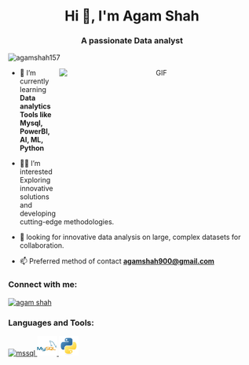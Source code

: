 <h1 align="center">Hi 👋, I'm Agam Shah</h1>
<h3 align="center">A passionate Data analyst</h3>

<p align="left"> <img src="https://komarev.com/ghpvc/?username=agamshah157&label=Profile%20views&color=0e75b6&style=flat" alt="agamshah157" /> </p>

<a target="_blank" align="center">
  <img align="right" top="500" height="300" width="400" alt="GIF" src="https://media.giphy.com/media/SWoSkN6DxTszqIKEqv/giphy.gif">
</a>

- 🌱 I’m currently learning **Data analytics Tools like Mysql, PowerBI, AI, ML, Python**

- 💁‍♂️ I’m interested Exploring innovative solutions and developing cutting-edge methodologies.

- 👀 looking for innovative data analysis on large, complex datasets for collaboration.

- 📫 Preferred method of contact **agamshah900@gmail.com**

<h3 align="left">Connect with me:</h3>
<p align="left">
<a href="https://linkedin.com/in/agam-shah-281182233" target="blank"><img align="center" src="https://raw.githubusercontent.com/rahuldkjain/github-profile-readme-generator/master/src/images/icons/Social/linked-in-alt.svg" alt="agam shah" height="30" width="40" /></a>
</p>

<h3 align="left">Languages and Tools:</h3>
<p 
  align="left"> <a href="https://www.microsoft.com/en-us/sql-server" target="_blank" rel="noreferrer"> <img src="https://www.svgrepo.com/show/303229/microsoft-sql-server-logo.svg" alt="mssql" width="40" height="40"/> </a> <a href="https://www.mysql.com/" target="_blank" rel="noreferrer"> <img src="https://raw.githubusercontent.com/devicons/devicon/master/icons/mysql/mysql-original-wordmark.svg" alt="mysql" width="40" height="40"/> </a>  <a href="https://www.python.org" target="_blank" rel="noreferrer"> <img src="https://raw.githubusercontent.com/devicons/devicon/master/icons/python/python-original.svg" alt="python" width="40" height="40"/> </a> 
</p>
